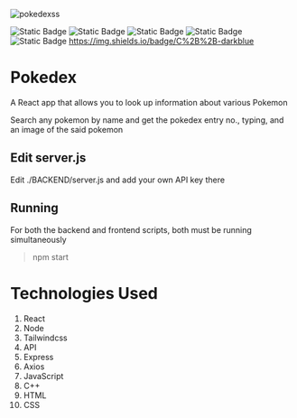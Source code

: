 
![pokedexss](https://github.com/user-attachments/assets/465eea38-0772-4468-be21-eb2c4c2327e4)

![Static Badge](https://img.shields.io/badge/Node-JS-green?style=flat&label=Node&labelColor=grey&color=green&link=https%3A%2F%2Fgithub.com%2Fnodejs)
![Static Badge](https://img.shields.io/badge/React-JS-cyan)
![Static Badge](https://img.shields.io/badge/express-JS-orange)
![Static Badge](https://img.shields.io/badge/axios-purple)
![Static Badge](https://img.shields.io/badge/tailwind-css-blue)
https://img.shields.io/badge/C%2B%2B-darkblue


# Pokedex
A React app that allows you to look up information about various Pokemon

Search any pokemon by name and get the pokedex entry no., typing, and an image of the said pokemon

## Edit server.js
Edit ./BACKEND/server.js and add your own API key there

## Running
For both the backend and frontend scripts, both must be running simultaneously
> npm start

# Technologies Used
1. React
2. Node
3. Tailwindcss
4. API
5. Express
6. Axios
7. JavaScript
8. C++
9. HTML
10. CSS
